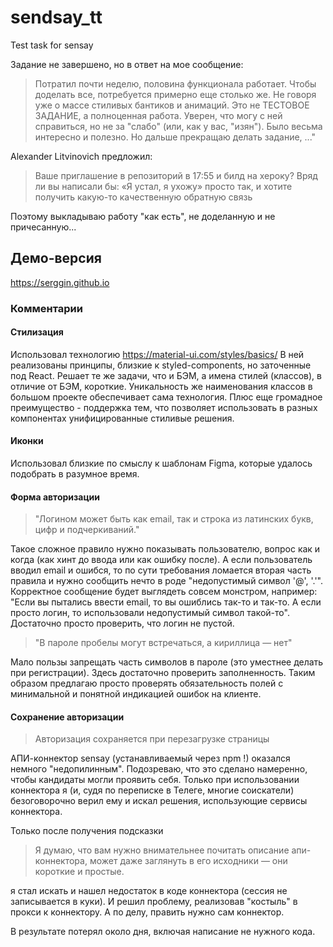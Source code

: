 # sendsay_tt
Test task for sensay

Задание не завершено, но в ответ на мое сообщение:

>Потратил почти неделю, половина функционала работает.
>Чтобы доделать все, потребуется примерно еще столько же.
Не говоря уже о массе стиливых бантиков и анимаций.
Это не ТЕСТОВОЕ ЗАДАНИЕ, а полноценная работа.
>Уверен, что могу с ней справиться, но не за "слабо" (или, как у вас, "изян").
Было весьма интересно и полезно. Но дальше прекращаю делать задание, ..."

Alexander Litvinovich предложил:

>Ваше приглашение в репозиторий в 17:55 и билд на хероку? 
Вряд ли вы написали бы: «Я устал, я ухожу» просто так, и хотите получить какую-то качественную обратную связь

Поэтому выкладываю работу "как есть", не доделанную и не причесанную...

## Демо-версия
https://serggin.github.io

### Комментарии

#### Стилизация
Использовал технологию https://material-ui.com/styles/basics/
В ней реализованы принципы, близкие к styled-components, но заточенные под React.
Решает те же задачи, что и БЭМ, а имена стилей (классов), в отличие от БЭМ, короткие.
Уникальность же наименования классов в большом проекте обеспечивает сама технология.
Плюс еще громадное преимущество - поддержка тем, что позволяет использовать в разных компонентах
унифицированные стиливые решения.

#### Иконки
Использовал близкие по смыслу к шаблонам Figma, которые удалось подобрать в разумное время.

#### Форма авторизации
> "Логином может быть как email, так и строка из латинских букв, цифр и подчеркиваний."

Такое сложное правило нужно показывать пользователю, вопрос как и когда (как хинт до ввода или
как ошибку после). А если пользователь вводил email и ошибся, то по сути требования ломается
вторая часть правила и нужно сообщить нечто в роде "недопустимый символ '@', '.'".
Корректное сообщение будет выглядеть совсем монстром, например:
"Если вы пытались ввести email, то вы ошиблись так-то и так-то. А если просто логин, то использовали
недопустимый символ такой-то".
Достаточно просто проверить, что логин не пустой.

> "В пароле пробелы могут встречаться, а кириллица — нет"

Мало пользы запрещать часть символов в пароле (это уместнее делать при регистрации).
Здесь достаточно проверить заполненность.
Таким образом предлагаю просто проверять обязательность полей с минимальной и понятной индикацией ошибок на клиенте.

#### Сохранение авторизации

> Авторизация сохраняется при перезагрузке страницы

АПИ-коннектор sensay (устанавливаемый через npm !) оказался немного "недопилинным".
Подозреваю, что это сделано намеренно, чтобы кандидаты могли проявить себя.
Только при использовании коннектора я (и, судя по переписке в Телеге, многие соискатели)
безоговорочно верил ему и искал решения, использующие сервисы коннектора.

Только после получения подсказки

> Я думаю, что вам нужно внимательнее почитать описание апи-коннектора, 
>может даже заглянуть в его исходники — они короткие и простые.

я стал искать и нашел недостаток в коде коннектора (сессия не записывается в куки). И решил проблему,
реализовав "костыль" в прокси к коннектору. А по делу, править нужно сам коннектор.

В результате потерял около дня, включая написание не нужного кода.
